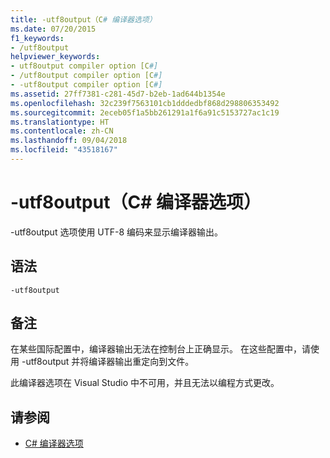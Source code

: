 ```yaml
---
title: -utf8output（C# 编译器选项）
ms.date: 07/20/2015
f1_keywords:
- /utf8output
helpviewer_keywords:
- utf8output compiler option [C#]
- /utf8output compiler option [C#]
- -utf8output compiler option [C#]
ms.assetid: 27ff7381-c281-45d7-b2eb-1ad644b1354e
ms.openlocfilehash: 32c239f7563101cb1dddedbf868d298806353492
ms.sourcegitcommit: 2eceb05f1a5bb261291a1f6a91c5153727ac1c19
ms.translationtype: HT
ms.contentlocale: zh-CN
ms.lasthandoff: 09/04/2018
ms.locfileid: "43518167"
---
```

# <a name="-utf8output-c-compiler-options"></a>-utf8output（C# 编译器选项）
-utf8output 选项使用 UTF-8 编码来显示编译器输出。  
  
## <a name="syntax"></a>语法  
  
```console  
-utf8output  
```  
  
## <a name="remarks"></a>备注  
 在某些国际配置中，编译器输出无法在控制台上正确显示。 在这些配置中，请使用 -utf8output 并将编译器输出重定向到文件。  
  
 此编译器选项在 Visual Studio 中不可用，并且无法以编程方式更改。  
  
## <a name="see-also"></a>请参阅  

- [C# 编译器选项](../../../csharp/language-reference/compiler-options/index.md)
